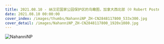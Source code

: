 ```yaml
---
title: 2021.08.10 - 纳汉尼国家公园保护区的鸟瞰图，加拿大西北部 (© Robert Postma/Getty Images)
date: 2021.08.10 00:00:00
cover_index: /images/thumbs/NahanniNP_ZH-CN2848117800_533x300.jpg
cover_detail: /images/NahanniNP_ZH-CN2848117800_1920x1080.jpg
---
```


![NahanniNP](/images/NahanniNP_ZH-CN2848117800_1920x1080.jpg)
